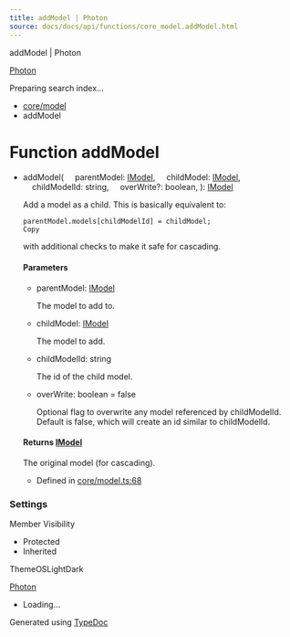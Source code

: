 ```yaml
---
title: addModel | Photon
source: docs/docs/api/functions/core_model.addModel.html
---
```


addModel | Photon

[Photon](../index.html)




Preparing search index...

* [core/model](../modules/core_model.html)
* addModel

# Function addModel

* addModel(
      parentModel: [IModel](../interfaces/core_schema.IModel.html),
      childModel: [IModel](../interfaces/core_schema.IModel.html),
      childModelId: string,
      overWrite?: boolean,
  ): [IModel](../interfaces/core_schema.IModel.html)

  Add a model as a child. This is basically equivalent to:

  ```
  parentModel.models[childModelId] = childModel;
  Copy
  ```

  with additional checks to make it safe for cascading.

  #### Parameters

  + parentModel: [IModel](../interfaces/core_schema.IModel.html)

    The model to add to.
  + childModel: [IModel](../interfaces/core_schema.IModel.html)

    The model to add.
  + childModelId: string

    The id of the child model.
  + overWrite: boolean = false

    Optional flag to overwrite any model referenced by childModelId. Default is false, which will create an id similar to childModelId.

  #### Returns [IModel](../interfaces/core_schema.IModel.html)

  The original model (for cascading).

  + Defined in [core/model.ts:68](https://github.com/mwhite454/photon/blob/main/packages/photon/src/core/model.ts#L68)

### Settings

Member Visibility

* Protected
* Inherited

ThemeOSLightDark

[Photon](../index.html)

* Loading...

Generated using [TypeDoc](https://typedoc.org/)
